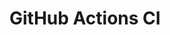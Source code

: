 # GitHub Actions CI
























































































































































































































































































































































































































































































































































































































































































